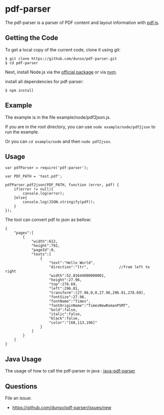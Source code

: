 # pdf-parser

The pdf-parser is a parser of PDF content and layout information with [pdf.js](https://github.com/mozilla/pdf.js).

## Getting the Code

To get a local copy of the current code, clone it using git:

    $ git clone https://github.com/dunso/pdf-parser.git
    $ cd pdf-parser

Next, install Node.js via the [official package](http://nodejs.org) or via
[nvm](https://github.com/creationix/nvm).

install all dependencies for pdf-parser:

    $ npm install

## Example

The example is in the file example/node/pdf2json.js.

If you are in the root directory, you can use `node example/node/pdf2json` to run the example.

Or you can `cd example/node` and then `node pdf2json`.

## Usage

```
var pdfParser = require('pdf-parser');

var PDF_PATH = 'test.pdf';

pdfParser.pdf2json(PDF_PATH, function (error, pdf) {
    if(error != null){
        console.log(error);
    }else{
        console.log(JSON.stringify(pdf));
    }
});
```

The tool can convert pdf to json as bellow:

```
{
    "pages":[
        {
            "width":612,
            "height":792,
            "pageId":0,
            "texts":[
                {
                    "text":"Hello World",
                    "direction":"ltr",              //from left to right
                    "width":52.81644000000001,
                    "height":27.96,
                    "top":278.69,
                    "left":296.81,
                    "transform":[27.96,0,0,27.96,296.81,278.69],
                    "fontSize":27.96,
                    "fontName":"Times",
                    "fontOriginName":"TimesNewRomanPSMT",
                    "bold":false,
                    "italic":false,
                    "black":false,
                    "color":"[68,113,196]"
                }
            ]
        }
    ]
}

```

## Java Usage

The usage of how to call the pdf-parser in java : [java-pdf-parser](https://github.com/dunso/java-pdf-parser)

## Questions

File an issue:

+ https://github.com/dunso/pdf-parser/issues/new
